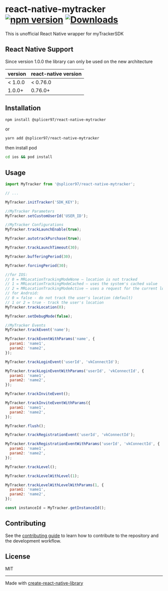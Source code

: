 # react-native-mytracker [![npm version](https://img.shields.io/npm/v/@splicer97/react-native-mytracker.svg?style=flat)](https://www.npmjs.com/package/@splicer97/react-native-mytracker) [![Downloads](https://img.shields.io/npm/dm/@splicer97/react-native-mytracker.svg)](http://www.npmtrends.com/@splicer97/react-native-mytracker)

This is unofficial React Native wrapper for myTrackerSDK

## React Native Support

Since version 1.0.0 the library can only be used on the new architecture

| version | react-native version |
| ------- | -------------------- |
| < 1.0.0 | < 0.76.0             |
| 1.0.0+  | 0.76.0+              |

## Installation

```sh
npm install @splicer97/react-native-mytracker
```

or

```sh
yarn add @splicer97/react-native-mytracker
```

then install pod

```sh
cd ios && pod install
```

## Usage

```js
import MyTracker from '@splicer97/react-native-mytracker';

// ...

MyTracker.initTracker('SDK_KEY');

//MyTracker Parameters
MyTracker.setCustomUserId('USER_ID');

//MyTracker Configurations
MyTracker.trackLaunchEnable(true);

MyTracker.autotrackPurchase(true);

MyTracker.trackLaunchTimeout(30);

MyTracker.bufferingPeriod(30);

MyTracker.forcingPeriod(30);

//for IOS:
// 0 = MRLocationTrackingModeNone — location is not tracked
// 1 = MRLocationTrackingModeCached — uses the system's cached value
// 2 = MRLocationTrackingModeActive — uses a request for the current location (default)
// for Android:
// 0 = false - do not track the user's location (default)
// 1 or 2 = true - track the user's location
MyTracker.trackLocation(0);

MyTracker.setDebugMode(false);

//MyTracker Events
MyTracker.trackEvent('name');

MyTracker.trackEventWithParams('name', {
  param1: 'name1',
  param2: 'name2',
});

MyTracker.trackLoginEvent('userId', 'vkConnectId');

MyTracker.trackLoginEventWithParams('userId', 'vkConnectId', {
  param1: 'name1',
  param2: 'name2',
});

MyTracker.trackInviteEvent();

MyTracker.trackInviteEventWithParams({
  param1: 'name1',
  param2: 'name2',
});

MyTracker.flush();

MyTracker.trackRegistrationEvent('userId', 'vkConnectId');

MyTracker.trackRegistrationEventWithParams('userId', 'vkConnectId', {
  param1: 'name1',
  param2: 'name2',
});

MyTracker.trackLevel();

MyTracker.trackLevelWithLevel(1);

MyTracker.trackLevelWithLevelWithParams(1, {
  param1: 'name1',
  param2: 'name2',
});

const instanceId = MyTracker.getInstanceId();
```

## Contributing

See the [contributing guide](CONTRIBUTING.md) to learn how to contribute to the repository and the development workflow.

## License

MIT

---

Made with [create-react-native-library](https://github.com/callstack/react-native-builder-bob)
